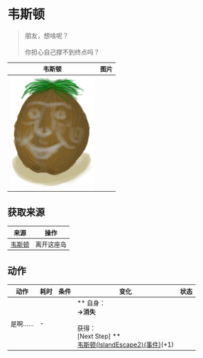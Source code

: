 # 韦斯顿  
> 朋友，想啥呢？<br><br>你担心自己撑不到终点吗？  
  
  韦斯顿  |   图片   
 ----  |  ----:   
   |  <img decoding="async" src="Sprite/Weston.png" href="a.md" style="max-width:300px;max-height:300px;">   
  
## 获取来源  
来源  |  操作  
----  |  ----  
[韦斯顿](Weston.md)  |  离开这座岛  
## 动作  
动作  |  耗时  |  条件  |  变化  |  状态  
----  |  ----  |  ----  |  ----  |  ----  
是啊……<br>  |  -  |    |  ** 自身：**<br>→消失<br><br>** 获得： **<br>** [Next Step] **<br>  [韦斯顿(IslandEscape2)(事件)](Event_WestonIslandEscape2.md)(+1)<br>  |    


<script>document.title="韦斯顿 - 卡牌生存百科 Card Survival Wiki";</script>